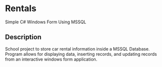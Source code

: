 # Rentals
Simple C# Windows Form Using MSSQL

## Description

School project to store car rental information inside a MSSQL Database. Program allows for displaying data, inserting records, and updating records
from an interactive windows form application.

